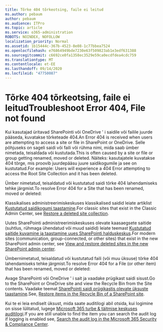 ```yaml
---
title: Tõrke 404 tõrkeotsing, faile ei leitud
ms.author: pebaum
author: pebaum
ms.audience: ITPro
ms.topic: article
ms.service: o365-administration
ROBOTS: NOINDEX, NOFOLLOW
localization_priority: Normal
ms.assetid: 1b15444c-367b-4523-8e08-1c77bbea7524
ms.openlocfilehash: e76864949bde7230e63f509823ab1e3edf631388
ms.sourcegitcommit: c6692ce0fa1358ec3529e59ca0ecdfdea4cdc759
ms.translationtype: MT
ms.contentlocale: et-EE
ms.lasthandoff: 09/14/2020
ms.locfileid: "47750087"
---
```

# <a name="troubleshoot-error-404-file-not-found"></a><span data-ttu-id="7904e-102">Tõrke 404 tõrkeotsing, faile ei leitud</span><span class="sxs-lookup"><span data-stu-id="7904e-102">Troubleshoot Error 404, File not found</span></span>

<span data-ttu-id="7904e-103">Kui kasutajad üritavad SharePointi või OneDrive ' i saidile või failile juurde pääseda, kuvatakse tõrketeade 404.</span><span class="sxs-lookup"><span data-stu-id="7904e-103">An Error 404 is received when users are attempting to access a site or file in SharePoint or OneDrive.</span></span> <span data-ttu-id="7904e-104">Selle põhjuseks on sageli saidi või faili või rühma nimi, mida saab ümber nimetada, teisaldada või kustutada.</span><span class="sxs-lookup"><span data-stu-id="7904e-104">This is often caused by a site or file or group getting renamed, moved or deleted.</span></span> <span data-ttu-id="7904e-105">Näiteks: kasutajatele kuvatakse 404 tõrge, mis proovib juurdepääsu juure saidikogumile ja see on kustutatud.</span><span class="sxs-lookup"><span data-stu-id="7904e-105">For example: Users will experience a 404 Error attempting to access the Root Site Collection and it has been deleted.</span></span>

<span data-ttu-id="7904e-106">Ümber nimetatud, teisaldatud või kustutatud saidi tõrke 404 lahendamiseks tehke järgmist.</span><span class="sxs-lookup"><span data-stu-id="7904e-106">To resolve Error 404 for a Site that has been renamed, moved or deleted:</span></span>

<span data-ttu-id="7904e-107">Klassikalises administreerimiskeskuses klassikalised saidid leiate artiklist [Kustutatud saidikogumi taastamine](https://docs.microsoft.com/sharepoint/restore-deleted-site-collection).</span><span class="sxs-lookup"><span data-stu-id="7904e-107">For classic sites that exist in the Classic Admin Center, see [Restore a deleted site collection](https://docs.microsoft.com/sharepoint/restore-deleted-site-collection).</span></span>

<span data-ttu-id="7904e-108">Uutes SharePointi administreerimiskeskuses olevate kaasaegsete saitide (suhtlus, rühmaga ühendatud või muud saidid) leiate teemast [Kustutatud saitide kuvamine ja taastamine uues SharePointi halduskeskus](https://docs.microsoft.com/sharepoint/restore-deleted-site-collection).</span><span class="sxs-lookup"><span data-stu-id="7904e-108">For modern sites (communication, group-connected, or other sites) that exist in the new SharePoint admin center, see [View and restore deleted sites in the new SharePoint admin center](https://docs.microsoft.com/sharepoint/restore-deleted-site-collection).</span></span>

<span data-ttu-id="7904e-109">Ümbernimetatud, teisaldatud või kustutatud faili (või muu üksuse) tõrke 404 lahendamiseks tehke järgmist.</span><span class="sxs-lookup"><span data-stu-id="7904e-109">To resolve Error 404 for a File (or other item) that has been renamed, moved or deleted:</span></span>

<span data-ttu-id="7904e-110">Avage SharePointi või OneDrive ' i sait ja vaadake prügikast saidi sisust.</span><span class="sxs-lookup"><span data-stu-id="7904e-110">Go to the SharePoint or OneDrive site and view the Recycle Bin from the Site contents.</span></span> <span data-ttu-id="7904e-111">Vaadake teemat [SharePointi saidi prügikastis olevate üksuste taastamine](https://support.office.com/article/Restore-items-in-the-Recycle-Bin-of-a-SharePoint-site-6df466b6-55f2-4898-8d6e-c0dff851a0be#ID0EAADAAA=Online).</span><span class="sxs-lookup"><span data-stu-id="7904e-111">See, [Restore items in the Recycle Bin of a SharePoint site](https://support.office.com/article/Restore-items-in-the-Recycle-Bin-of-a-SharePoint-site-6df466b6-55f2-4898-8d6e-c0dff851a0be#ID0EAADAAA=Online).</span></span>

<span data-ttu-id="7904e-112">Kui te ei leia endiselt üksust, mida saate auditilogi abil otsida, kui logimine on sisse lülitatud, lugege [Microsoft 365 turbe & täitmise keskuses auditilogi](https://docs.microsoft.com/microsoft-365/compliance/search-the-audit-log-in-security-and-compliance).</span><span class="sxs-lookup"><span data-stu-id="7904e-112">If you are still unable to find the item you can search the audit log if logging is enabled see, [Search the audit log in the Microsoft 365 Security & Compliance Center](https://docs.microsoft.com/microsoft-365/compliance/search-the-audit-log-in-security-and-compliance).</span></span>
